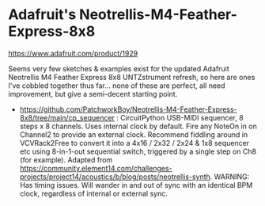 # Adafruit's Neotrellis-M4-Feather-Express-8x8
https://www.adafruit.com/product/1929

Seems very few sketches &amp; examples exist for the updated Adafruit Neotrellis M4 Feather Express 8x8 UNTZstrument refresh, so here are ones I've cobbled together thus far... none of these are perfect, all need improvement, but give a semi-decent starting point.

- https://github.com/PatchworkBoy/Neotrellis-M4-Feather-Express-8x8/tree/main/cp_sequencer : CircuitPython USB-MIDI sequencer, 8 steps x 8 channels. Uses internal clock by default. Fire any NoteOn in on Channel2 to provide an external clock. Recommend fiddling around in VCVRack2Free to convert it into a 4x16 / 2x32 / 2x24 & 1x8 sequencer etc using 8-in-1-out sequential switch, triggered by a single step on Ch8 (for example). Adapted from https://community.element14.com/challenges-projects/project14/acoustics/b/blog/posts/neotrellis-synth. WARNING: Has timing issues. Will wander in and out of sync with an identical BPM clock, regardless of internal or external sync.
